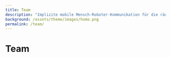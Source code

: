 ```yaml
---
title: Team 
description: "Implizite mobile Mensch-Roboter-Kommunikation für die räumliche Handlungskoordination mit aktionsspezifischer semantischer Umgebungsmodellierung"
background: /assets/theme/images/home.png
permalink: /team/
---
```


# Team

<!-- On this page you can list team members by defining them in [`_data/team.yml`](https://raw.githubusercontent.com/peterdesmet/petridish/main/_data/team.yml). -->
